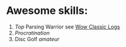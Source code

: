 # Awesome skills:
1. _Top_ Parsing Warrior see [Wow Classic Logs](https://classic.warcraftlogs.com/character/us/benediction/tertran)
2. *Procratination*
3. Disc Golf _amateur_ 
